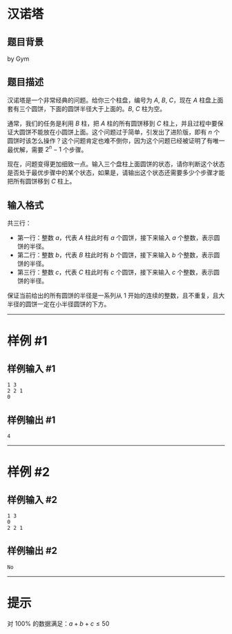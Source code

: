 # 汉诺塔

## 题目背景

by Gym

## 题目描述

汉诺塔是一个非常经典的问题。给你三个柱盘，编号为 $A$, $B$, $C$，现在 $A$ 柱盘上面套有三个圆饼，下面的圆饼半径大于上面的。$B$, $C$ 柱为空。

通常，我们的任务是利用 $B$ 柱，把 $A$ 柱的所有圆饼移到 $C$ 柱上，并且过程中要保证大圆饼不能放在小圆饼上面。这个问题过于简单，引发出了进阶版，即有 $n$ 个圆饼时该怎么操作？这个问题肯定也难不倒你，因为这个问题已经被证明了有唯一最优解，需要 $2^n - 1$ 个步骤。

现在，问题变得更加细致一点。输入三个盘柱上面圆饼的状态，请你判断这个状态是否处于最优步骤中的某个状态，如果是，请输出这个状态还需要多少个步骤才能把所有圆饼移到 $C$ 柱上。

## 输入格式

共三行：

- 第一行：整数 $a$，代表 $A$ 柱此时有 $a$ 个圆饼，接下来输入 $a$ 个整数，表示圆饼的半径。
- 第二行：整数 $b$，代表 $B$ 柱此时有 $b$ 个圆饼，接下来输入 $b$ 个整数，表示圆饼的半径。
- 第三行：整数 $c$，代表 $C$ 柱此时有 $c$ 个圆饼，接下来输入 $c$ 个整数，表示圆饼的半径。

保证当前给出的所有圆饼的半径是一系列从 1 开始的连续的整数，且不重复，且大半径的圆饼一定在小半径圆饼的下方。

---

# 样例 #1

## 样例输入 #1

```
1 3
2 2 1
0
```

## 样例输出 #1

```
4
```

---

# 样例 #2

## 样例输入 #2

```
1 3
0
2 2 1
```

## 样例输出 #2

```
No
```

---

# 提示

对 100% 的数据满足：$a + b + c \le 50$
